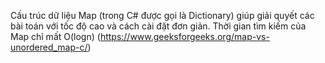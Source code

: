 Cấu trúc dữ liệu Map (trong C# được gọi là Dictionary) giúp giải quyết các bài toán với tốc độ cao và cách cài đặt đơn giản.
Thời gian tìm kiếm của Map chỉ mất O(logn) (https://www.geeksforgeeks.org/map-vs-unordered_map-c/)
